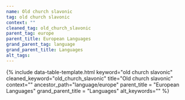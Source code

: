 ```yaml
---
name: Old church slavonic
tag: old church slavonic
context: ""
cleaned_tag: old_church_slavonic
parent_tag: europe
parent_title: European Languages
grand_parent_tag: language
grand_parent_title: Languages
alt_tags: 
---
```


{% include data-table-template.html 
  keyword="old church slavonic" 
  cleaned_keyword="old_church_slavonic" 
  title="Old church slavonic"
  context=""
  ancestor_path="language/europe" 
  parent_title = "European Languages"
  grand_parent_title = "Languages"
  alt_keywords=""
%}

